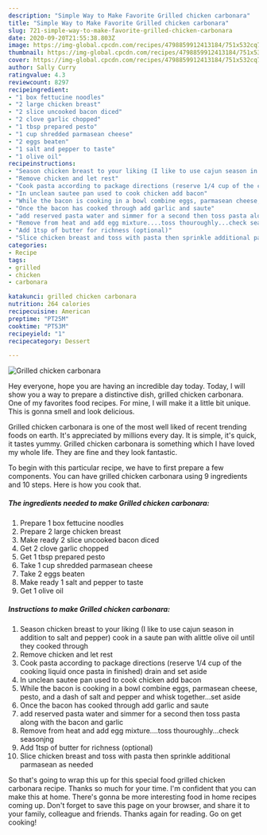 ```yaml
---
description: "Simple Way to Make Favorite Grilled chicken carbonara"
title: "Simple Way to Make Favorite Grilled chicken carbonara"
slug: 721-simple-way-to-make-favorite-grilled-chicken-carbonara
date: 2020-09-20T21:55:38.803Z
image: https://img-global.cpcdn.com/recipes/4798859912413184/751x532cq70/grilled-chicken-carbonara-recipe-main-photo.jpg
thumbnail: https://img-global.cpcdn.com/recipes/4798859912413184/751x532cq70/grilled-chicken-carbonara-recipe-main-photo.jpg
cover: https://img-global.cpcdn.com/recipes/4798859912413184/751x532cq70/grilled-chicken-carbonara-recipe-main-photo.jpg
author: Sally Curry
ratingvalue: 4.3
reviewcount: 8297
recipeingredient:
- "1 box fettucine noodles"
- "2 large chicken breast"
- "2 slice uncooked bacon diced"
- "2 clove garlic chopped"
- "1 tbsp prepared pesto"
- "1 cup shredded parmasean cheese"
- "2 eggs beaten"
- "1 salt and pepper to taste"
- "1 olive oil"
recipeinstructions:
- "Season chicken breast to your liking (I like to use cajun season in addition to salt and pepper) cook in a saute pan with alittle olive oil until they cooked through"
- "Remove chicken and let rest"
- "Cook pasta according to package directions (reserve 1/4 cup of the cooking liquid once pasta in finished) drain and set aside"
- "In unclean sautee pan used to cook chicken add bacon"
- "While the bacon is cooking in a bowl combine eggs, parmasean cheese, pesto, and a dash of salt and pepper and whisk together...set aside"
- "Once the bacon has cooked through add garlic and saute"
- "add reserved pasta water and simmer for a second then toss pasta along with the bacon and garlic"
- "Remove from heat and add egg mixture....toss thouroughly...check seasonjng"
- "Add 1tsp of butter for richness (optional)"
- "Slice chicken breast and toss with pasta then sprinkle additional parmasean as needed"
categories:
- Recipe
tags:
- grilled
- chicken
- carbonara

katakunci: grilled chicken carbonara 
nutrition: 264 calories
recipecuisine: American
preptime: "PT25M"
cooktime: "PT53M"
recipeyield: "1"
recipecategory: Dessert

---
```



![Grilled chicken carbonara](https://img-global.cpcdn.com/recipes/4798859912413184/751x532cq70/grilled-chicken-carbonara-recipe-main-photo.jpg)

Hey everyone, hope you are having an incredible day today. Today, I will show you a way to prepare a distinctive dish, grilled chicken carbonara. One of my favorites food recipes. For mine, I will make it a little bit unique. This is gonna smell and look delicious.

Grilled chicken carbonara is one of the most well liked of recent trending foods on earth. It's appreciated by millions every day. It is simple, it's quick, it tastes yummy. Grilled chicken carbonara is something which I have loved my whole life. They are fine and they look fantastic.




To begin with this particular recipe, we have to first prepare a few components. You can have grilled chicken carbonara using 9 ingredients and 10 steps. Here is how you cook that.

<!--inarticleads1-->

##### The ingredients needed to make Grilled chicken carbonara:

1. Prepare 1 box fettucine noodles
1. Prepare 2 large chicken breast
1. Make ready 2 slice uncooked bacon diced
1. Get 2 clove garlic chopped
1. Get 1 tbsp prepared pesto
1. Take 1 cup shredded parmasean cheese
1. Take 2 eggs beaten
1. Make ready 1 salt and pepper to taste
1. Get 1 olive oil




<!--inarticleads2-->

##### Instructions to make Grilled chicken carbonara:

1. Season chicken breast to your liking (I like to use cajun season in addition to salt and pepper) cook in a saute pan with alittle olive oil until they cooked through
1. Remove chicken and let rest
1. Cook pasta according to package directions (reserve 1/4 cup of the cooking liquid once pasta in finished) drain and set aside
1. In unclean sautee pan used to cook chicken add bacon
1. While the bacon is cooking in a bowl combine eggs, parmasean cheese, pesto, and a dash of salt and pepper and whisk together...set aside
1. Once the bacon has cooked through add garlic and saute
1. add reserved pasta water and simmer for a second then toss pasta along with the bacon and garlic
1. Remove from heat and add egg mixture....toss thouroughly...check seasonjng
1. Add 1tsp of butter for richness (optional)
1. Slice chicken breast and toss with pasta then sprinkle additional parmasean as needed




So that's going to wrap this up for this special food grilled chicken carbonara recipe. Thanks so much for your time. I'm confident that you can make this at home. There's gonna be more interesting food in home recipes coming up. Don't forget to save this page on your browser, and share it to your family, colleague and friends. Thanks again for reading. Go on get cooking!
